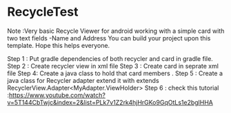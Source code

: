 # RecycleTest

Note :Very basic Recycle Viewer for android working with a simple card with two text fields -Name and Address
You can build your project upon this template.
Hope this helps everyone.

Step 1 :  Put gradle dependencies of both recycler and card in gradle file.
Step 2 : Create recycler view in xml file
Step 3 : Create card in seprate xml file
Step 4: Create a java class to hold that card members .
Step 5 : Create a java class for Recycler adapter extend it with extends RecyclerView.Adapter<MyAdapter.ViewHolder>
Step 6 : check this tutorial :https://www.youtube.com/watch?v=5T144CbTwjc&index=2&list=PLk7v1Z2rk4hjHrGKo9GqOtLs1e2bglHHA
